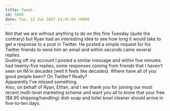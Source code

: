 ```yaml
---
title: Tweat.
id: 5849
date: Tue, 12 Jun 2007 13:45:04 +0000
---
```


Not that we are without anything to do on this fine Tuesday (quite the contrary) but Ryan had an interesting idea to see how long it would take to get a response to a post in Twitter. He posted a simple request for his Twitter friends to send him an email and within seconds came several replies.  
 Dusting off my account I posted a similar message and within five minutes had twenty-five replies, some responses coming from friends that I haven’t seen on IM in decades (well it feels like decades). Where have all of you good people been? On Twitter? Really?  
 Apparently I’ve missed something.  
 Also, on behalf of Ryan, Ethan, and I we thank you for joining our most recent multi-level marketing scheme and want you all to know that your free ($8.95 shipping/handling) dish soap and toilet bowl cleaner should arrive in five-to-ten days.


